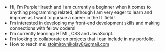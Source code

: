 -  Hi, I’m PurpleHiraeth and I am currently a  beginner when it comes to anything programming related, although I am very eager to learn and improve as I want to pursue a career in the IT field!
-  I’m interested in developing my front-end development skills and making connections with fellow coders!
-  I’m currently learning: HTML, CSS and JavaScript.
-  I’m looking to collaborate on projects that I can include in my portfolio.
-  How to reach me: stoimirovnikolay8@gmail.com
